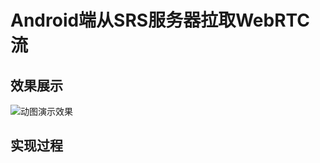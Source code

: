 # Android端从SRS服务器拉取WebRTC流
## 效果展示
<img src="https://github.com/shenbengit/WebRTC-SRS/blob/master/push/screenshots/publish.gif" alt="动图演示效果">

## 实现过程    


